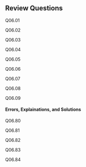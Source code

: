 
## Review Questions
Q06.01

Q06.02

Q06.03

Q06.04

Q06.05

Q06.06

Q06.07

Q06.08

Q06.09
#### Errors, Explainations, and Solutions

Q06.80

Q06.81

Q06.82

Q06.83

Q06.84
 


